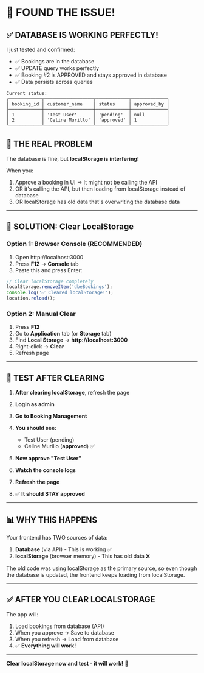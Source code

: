 # 🎯 FOUND THE ISSUE!

## ✅ DATABASE IS WORKING PERFECTLY!

I just tested and confirmed:
- ✅ Bookings are in the database
- ✅ UPDATE query works perfectly
- ✅ Booking #2 is APPROVED and stays approved in database
- ✅ Data persists across queries

```
Current status:
┌────────────┬──────────────────┬────────────┬─────────────┐
│ booking_id │ customer_name    │ status     │ approved_by │
├────────────┼──────────────────┼────────────┼─────────────┤
│ 1          │ 'Test User'      │ 'pending'  │ null        │
│ 2          │ 'Celine Murillo' │ 'approved' │ 1           │
└────────────┴──────────────────┴────────────┴─────────────┘
```

## 🐛 THE REAL PROBLEM

The database is fine, but **localStorage is interfering!**

When you:
1. Approve a booking in UI → It might not be calling the API
2. OR it's calling the API, but then loading from localStorage instead of database
3. OR localStorage has old data that's overwriting the database data

---

## 🔧 SOLUTION: Clear LocalStorage

### Option 1: Browser Console (RECOMMENDED)
1. Open http://localhost:3000
2. Press **F12** → **Console** tab
3. Paste this and press Enter:
```javascript
// Clear localStorage completely
localStorage.removeItem('dbeBookings');
console.log('✅ Cleared localStorage!');
location.reload();
```

### Option 2: Manual Clear
1. Press **F12**
2. Go to **Application** tab (or **Storage** tab)
3. Find **Local Storage** → **http://localhost:3000**
4. Right-click → **Clear**
5. Refresh page

---

## 🧪 TEST AFTER CLEARING

1. **After clearing localStorage**, refresh the page
2. **Login as admin**
3. **Go to Booking Management**
4. **You should see:**
   - Test User (pending)
   - Celine Murillo (**approved**) ✅

5. **Now approve "Test User"**
6. **Watch the console logs**
7. **Refresh the page**
8. ✅ **It should STAY approved**

---

## 📊 WHY THIS HAPPENS

Your frontend has TWO sources of data:
1. **Database** (via API) - This is working ✅
2. **localStorage** (browser memory) - This has old data ❌

The old code was using localStorage as the primary source, so even though the database is updated, the frontend keeps loading from localStorage.

---

## ✅ AFTER YOU CLEAR LOCALSTORAGE

The app will:
1. Load bookings from database (API)
2. When you approve → Save to database
3. When you refresh → Load from database
4. ✅ **Everything will work!**

---

**Clear localStorage now and test - it will work!** 🚀
